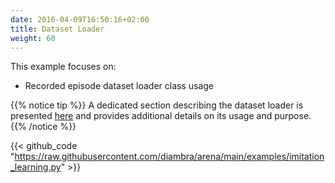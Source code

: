 ```yaml
---
date: 2016-04-09T16:50:16+02:00
title: Dataset Loader
weight: 60
---
```


This example focuses on:

- Recorded episode dataset loader class usage

{{% notice tip %}}
A dedicated section describing the dataset loader is presented <a href="../../../imitationlearning/#dataset-loader">here</a> and provides additional details on its usage and purpose.
{{% /notice %}}

{{< github_code "https://raw.githubusercontent.com/diambra/arena/main/examples/imitation_learning.py" >}}